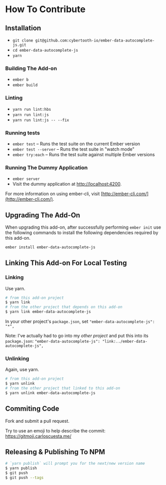 # How To Contribute

## Installation

- `git clone git@github.com:cybertooth-io/ember-data-autocomplete-js.git`
- `cd ember-data-autocomplete-js`
- `yarn`

### Building The Add-on

- `ember b`
- `ember build`

### Linting

- `yarn run lint:hbs`
- `yarn run lint:js`
- `yarn run lint:js -- --fix`

### Running tests

- `ember test` – Runs the test suite on the current Ember version
- `ember test --server` – Runs the test suite in "watch mode"
- `ember try:each` – Runs the test suite against multiple Ember versions

### Running The Dummy Application

- `ember server`
- Visit the dummy application at [http://localhost:4200](http://localhost:4200).

For more information on using ember-cli, visit [http://ember-cli.com/](http://ember-cli.com/).

## Upgrading The Add-On

When upgrading this add-on, after successfully performing `ember init` use the following
commands to install the following dependencies required by this add-on.

```bash
ember install ember-data-autocomplete-js
```

## Linking This Add-on For Local Testing

### Linking

Use yarn.

```bash
# from this add-on project
$ yarn link
# from the other project that depends on this add-on
$ yarn link ember-data-autocomplete-js
```

In your other project's `package.json`, set `"ember-data-autocomplete-js": "*",`

Note: I've actually had to go into my _other project_ and put this into its `package.json`:
`"ember-data-autocomplete-js": "link:../ember-data-autocomplete-js",`

### Unlinking

Again, use yarn.

```bash
# from this add-on project
$ yarn unlink
# from the other project that linked to this add-on
$ yarn unlink ember-data-autocomplete-js
```

## Commiting Code

Fork and submit a pull request.

Try to use an emoji to help describe the commit: https://gitmoji.carloscuesta.me/

## Releasing & Publishing To NPM

```bash
# `yarn publish` will prompt you for the next/new version name
$ yarn publish
$ git push
$ git push --tags
```
